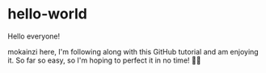 # hello-world

Hello everyone!

mokainzi here, I'm following along with this GitHub tutorial and am enjoying it.
So far so easy, so I'm hoping to perfect it in no time! 🤞🏼

